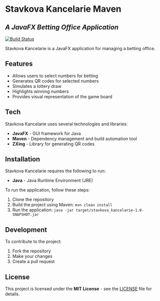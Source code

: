 # Stavkova Kancelarie Maven
## _A JavaFX Betting Office Application_


[![Build Status](https://travis-ci.org/joemccann/dillinger.svg?branch=master)](https://travis-ci.org/joemccann/dillinger)

Stavkova Kancelarie is a JavaFX application for managing a betting office.

## Features

- Allows users to select numbers for betting
- Generates QR codes for selected numbers
- Simulates a lottery draw
- Highlights winning numbers
- Provides visual representation of the game board

## Tech

Stavkova Kancelarie uses several technologies and libraries:

- **JavaFX** - GUI framework for Java
- **Maven** - Dependency management and build automation tool
- **ZXing** - Library for generating QR codes

## Installation

Stavkova Kancelarie requires the following to run:

- **Java** - Java Runtime Environment (JRE)

To run the application, follow these steps:

1. Clone the repository
2. Build the project using Maven: `mvn clean install`
3. Run the application: `java -jar target/stavkova_kancelarie-1.0-SNAPSHOT.jar`

## Development

To contribute to the project:

1. Fork the repository
2. Make your changes
3. Create a pull request

## License

This project is licensed under the **MIT License** - see the [LICENSE](LICENSE) file for details.
